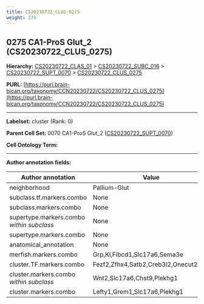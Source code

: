 ```yaml
---
title: CS20230722_CLUS_0275
weight: 275
---
```

## 0275 CA1-ProS Glut_2 (CS20230722_CLUS_0275)
<b>Hierarchy: </b>
[CS20230722_CLAS_01](../CS20230722_CLAS_01) >
[CS20230722_SUBC_016](../CS20230722_SUBC_016) >
[CS20230722_SUPT_0070](../CS20230722_SUPT_0070) >
[CS20230722_CLUS_0275](../CS20230722_CLUS_0275)

**PURL:** [https://purl.brain-bican.org/taxonomy/CCN20230722/CS20230722_CLUS_0275](https://purl.brain-bican.org/taxonomy/CCN20230722/CS20230722_CLUS_0275)

---


**Labelset:** cluster (Rank: 0)

**Parent Cell Set:** 0070 CA1-ProS Glut_2 ([CS20230722_SUPT_0070](../CS20230722_SUPT_0070))



**Cell Ontology Term:** 

[MARKER GENES.]: #


---

[TRANSFERRED ANNOTATIONS.]: #


[AUTHOR ANNOTATION FIELDS.]: #


**Author annotation fields:**

| Author annotation | Value |
|-------------------|-------|
|neighborhood|Pallium-Glut|
|subclass.tf.markers.combo|None|
|subclass.markers.combo|None|
|supertype.markers.combo _within subclass_|None|
|supertype.markers.combo|None|
|anatomical_annotation|None|
|merfish.markers.combo|Grp,Kl,Fibcd1,Slc17a6,Sema3e|
|cluster.TF.markers.combo|Fezf2,Zfhx4,Satb2,Creb3l2,Onecut2,Tox|
|cluster.markers.combo _within subclass_|Wnt2,Slc17a6,Chst9,Plekhg1|
|cluster.markers.combo|Lefty1,Grem1,Slc17a6,Plekhg1|
